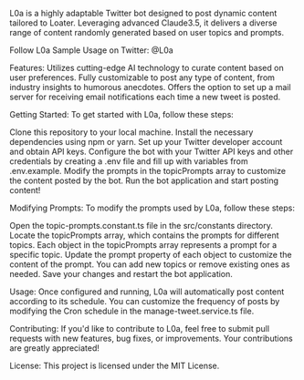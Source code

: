 L0a is a highly adaptable Twitter bot designed to post dynamic content tailored to Loater. Leveraging advanced Claude3.5, it delivers a diverse range of content randomly generated based on user topics and prompts.

Follow L0a Sample Usage on Twitter: @L0a

Features:
Utilizes cutting-edge AI technology to curate content based on user preferences.
Fully customizable to post any type of content, from industry insights to humorous anecdotes.
Offers the option to set up a mail server for receiving email notifications each time a new tweet is posted.

Getting Started:
To get started with L0a, follow these steps:

Clone this repository to your local machine.
Install the necessary dependencies using npm or yarn.
Set up your Twitter developer account and obtain API keys.
Configure the bot with your Twitter API keys and other credentials by creating a .env file and fill up with variables from .env.example.
Modify the prompts in the topicPrompts array to customize the content posted by the bot.
Run the bot application and start posting content!

Modifying Prompts:
To modify the prompts used by L0a, follow these steps:

Open the topic-prompts.constant.ts file in the src/constants directory.
Locate the topicPrompts array, which contains the prompts for different topics.
Each object in the topicPrompts array represents a prompt for a specific topic.
Update the prompt property of each object to customize the content of the prompt.
You can add new topics or remove existing ones as needed.
Save your changes and restart the bot application.

Usage:
Once configured and running, L0a will automatically post content according to its schedule. You can customize the frequency of posts by modifying the Cron schedule in the manage-tweet.service.ts file.

Contributing:
If you'd like to contribute to L0a, feel free to submit pull requests with new features, bug fixes, or improvements. Your contributions are greatly appreciated!

License:
This project is licensed under the MIT License.


